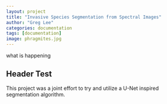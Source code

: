 ```yaml
---
layout: project
title: "Invasive Species Segmentation from Spectral Images"
author: "Greg Lee"
categories: documentation
tags: [documentation]
image: phragmites.jpg
---
```

what is happening

## Header Test
This project was a joint effort to try and utilize a U-Net inspired segmentation algorithm.
